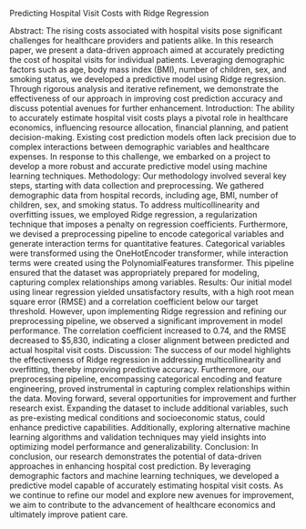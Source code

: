 Predicting Hospital Visit Costs with Ridge Regression

Abstract:
The rising costs associated with hospital visits pose significant challenges for healthcare providers and patients alike. In this research paper, we present a data-driven approach aimed at accurately predicting the cost of hospital visits for individual patients. Leveraging demographic factors such as age, body mass index (BMI), number of children, sex, and smoking status, we developed a predictive model using Ridge regression. Through rigorous analysis and iterative refinement, we demonstrate the effectiveness of our approach in improving cost prediction accuracy and discuss potential avenues for further enhancement.
Introduction:
The ability to accurately estimate hospital visit costs plays a pivotal role in healthcare economics, influencing resource allocation, financial planning, and patient decision-making. Existing cost prediction models often lack precision due to complex interactions between demographic variables and healthcare expenses. In response to this challenge, we embarked on a project to develop a more robust and accurate predictive model using machine learning techniques.
Methodology:
Our methodology involved several key steps, starting with data collection and preprocessing. We gathered demographic data from hospital records, including age, BMI, number of children, sex, and smoking status. To address multicollinearity and overfitting issues, we employed Ridge regression, a regularization technique that imposes a penalty on regression coefficients. Furthermore, we devised a preprocessing pipeline to encode categorical variables and generate interaction terms for quantitative features. Categorical variables were transformed using the OneHotEncoder transformer, while interaction terms were created using the PolynomialFeatures transformer. This pipeline ensured that the dataset was appropriately prepared for modeling, capturing complex relationships among variables.
Results:
Our initial model using linear regression yielded unsatisfactory results, with a high root mean square error (RMSE) and a correlation coefficient below our target threshold. However, upon implementing Ridge regression and refining our preprocessing pipeline, we observed a significant improvement in model performance. The correlation coefficient increased to 0.74, and the RMSE decreased to $5,830, indicating a closer alignment between predicted and actual hospital visit costs.
Discussion:
The success of our model highlights the effectiveness of Ridge regression in addressing multicollinearity and overfitting, thereby improving predictive accuracy. Furthermore, our preprocessing pipeline, encompassing categorical encoding and feature engineering, proved instrumental in capturing complex relationships within the data.
Moving forward, several opportunities for improvement and further research exist. Expanding the dataset to include additional variables, such as pre-existing medical conditions and socioeconomic status, could enhance predictive capabilities. Additionally, exploring alternative machine learning algorithms and validation techniques may yield insights into optimizing model performance and generalizability.
Conclusion:
In conclusion, our research demonstrates the potential of data-driven approaches in enhancing hospital cost prediction. By leveraging demographic factors and machine learning techniques, we developed a predictive model capable of accurately estimating hospital visit costs. As we continue to refine our model and explore new avenues for improvement, we aim to contribute to the advancement of healthcare economics and ultimately improve patient care.


